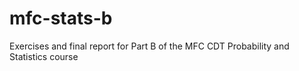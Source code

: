 # mfc-stats-b
Exercises and final report for Part B of the MFC CDT Probability and Statistics course
